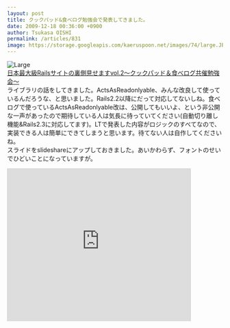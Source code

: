 ```yaml
---
layout: post
title: クックパッド&食べログ勉強会で発表してきました。
date: 2009-12-18 00:36:00 +0900
author: Tsukasa OISHI
permalink: /articles/831
image: https://storage.googleapis.com/kaeruspoon.net/images/74/large.JPG?1300879656
---
```



![Large](https://storage.googleapis.com/kaeruspoon.net/images/74/large.JPG?1300879656)  
 [日本最大級Railsサイトの裏側見せますvol.2～クックパッド＆食べログ共催勉強会～](http://techlife.cookpad.com/2009/12/02/rails-semina/)  
ライブラリの話をしてきました。ActsAsReadonlyable、みんな改良して使っているんだろうな、と思いました。Rails2.2以降にだって対応してないしね。食べログで使っているActsAsReadonlyable改は、公開してもいいよ、という非公開な一声があったので期待している人は気長に待っていてください(自動切り離し機能&Rails2.3に対応してます)。LTで発表した内容がロジックのすべてなので、実装できる人は簡単にできてしまうと思います。待てない人は自作してくださいね。  
スライドをslideshareにアップしておきました。あいかわらず、フォントのせいでひどいことになっていますが。  

<iframe src="https://www.slideshare.net/slideshow/embed_code/2737315" width="427" height="356" frameborder="0" marginwidth="0" marginheight="0" scrolling="no" style="border:1px solid #CCC;border-width:1px 1px 0;margin-bottom:5px" allowfullscreen webkitallowfullscreen mozallowfullscreen></iframe>  

